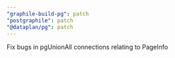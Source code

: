 ```yaml
---
"graphile-build-pg": patch
"postgraphile": patch
"@dataplan/pg": patch
---
```


Fix bugs in pgUnionAll connections relating to PageInfo
